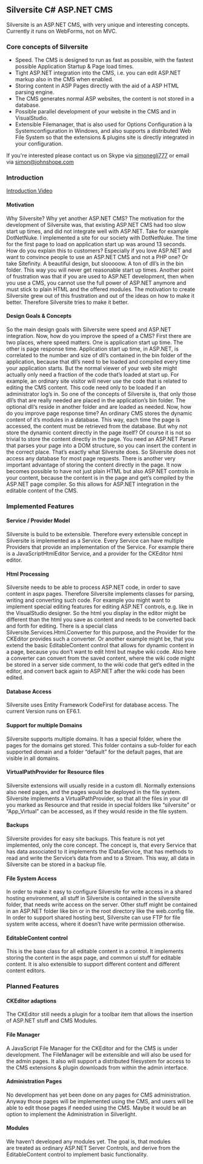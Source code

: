## Silversite C# ASP.NET CMS

Silversite is an ASP.NET CMS, with very unique and interesting concepts. Currently it runs on WebForms, not on MVC.

### Core concepts of Silversite

*   Speed. The CMS is designed to run as fast as possible, with the fastest possible Application Startup & Page load times.
*   Tight ASP.NET integration into the CMS, i.e. you can edit ASP.NET markup also in the CMS when enabled.
*   Storing content in ASP Pages directly with the aid of a ASP HTML parsing engine.
*   The CMS generates normal ASP websites, the content is not stored in a database.
*   Possible parallel development of your website in the CMS and in VisualStudio.
*   Extensible Filemanager, that is also used for Options Configuration à la Systemconfiguration in Windows, and also supports a distributed Web File System so that the extensions & plugins site is directly integrated in your configuration.

If you're interested please contact us on Skype via [simonegli777](skype:simonegli777?call&video=true) or email via [simon<span>@</span>johnshope.com](mailto:simon@johnshope.com)

### Introduction

[Introduction Video](https://www.youtube.com/embed/_WpIro0fD9g?rel=0)

#### Motivation

Why Silversite? Why yet another ASP.NET CMS? The motivation for the development of Silversite was, that existing ASP.NET CMS had too slow start up times, and did not integrate well with ASP.NET. Take for example DotNetNuke. I implemented a site for our society with DotNetNuke. The time for the first page to load on application start up was around 13 seconds. How do you explain this to customers? Especially if you love ASP.NET and want to convince people to use an ASP.NET CMS and not a PHP one? Or take Sitefinity. A beautiful design, but slooooow. A ton of dll’s in the bin folder. This way you will never get reasonable start up times. Another point of frustration was that if you are used to ASP.NET development, then when you use a CMS, you cannot use the full power of ASP.NET anymore and must stick to plain HTML and the offered modules. The motivation to create Silversite grew out of this frustration and out of the ideas on how to make it better. Therefore Silversite tries to make it better.

#### Design Goals & Concepts

So the main design goals with Silversite were speed and ASP.NET integration. Now, how do you improve the speed of a CMS? First there are two places, where speed matters. One is application start up time. The other is page response time. Application start up time, in ASP.NET, is correlated to the number and size of dll’s contained in the bin folder of the application, because that dll’s need to be loaded and compiled every time your application starts. But the normal viewer of your web site might actually only need a fraction of the code that’s loaded at start up. For example, an ordinary site visitor will never use the code that is related to editing the CMS content. This code need only to be loaded if an administrator log’s in. So one of the concepts of Silversite is, that only those dll’s that are really needed are placed in the application’s bin folder. The optional dll’s reside in another folder and are loaded as needed. Now, how do you improve page response time? An ordinary CMS stores the dynamic content of it’s modules in a database. This way, each time the page is accessed, the content must be retrieved from the database. But why not store the dynamic content directly in the page itself? Of course it is not so trivial to store the content directly in the page. You need an ASP.NET Parser that parses your page into a DOM structure, so you can insert the content in the correct place. That’s exactly what Silversite does. So Silversite does not access any database for most page requests. There is another very important advantage of storing the content directly in the page. It now becomes possible to have not just plain HTML but also ASP.NET controls in your content, because the content is in the page and get’s compiled by the ASP.NET page compiler. So this allows for ASP.NET integration in the editable content of the CMS.

### Implemented Features

#### Service / Provider Model

Silversite is build to be extensible. Therefore every extensible concept in Silversite is implemented as a Service. Every Service can have multiple Providers that provide an implementation of the Service. For example there is a JavaScriptHtmlEditor Service, and a provider for the CKEditor html editor.

#### Html Processing

Silversite needs to be able to process ASP.NET code, in order to save content in aspx pages. Therefore Silversite implements classes for parsing, writing and converting such code. For example you might want to implement special editing features for editing ASP.NET controls, e.g. like in the VisualStudio designer. So the html you display in the editor might be different than the html you save as content and needs to be converted back and forth for editing. There is a special class Silversite.Services.Html.Converter for this purpose, and the Provider for the CKEditor provides such a converter. Or another example might be, that you extend the basic EditableContent control that allows for dynamic content in a page, because you don’t want to edit html but maybe wiki code. Also here a converter can convert from the saved content, where the wiki code might be stored in a server side comment, to the wiki code that get’s edited in the editor, and convert back again to ASP.NET after the wiki code has been edited.

#### Database Access

Silversite uses Entity Framework CodeFirst for database access. The current Version runs on EF6.1.

#### Support for multiple Domains

Silversite supports multiple domains. It has a special folder, where the pages for the domains get stored. This folder contains a sub-folder for each supported domain and a folder “default” for the default pages, that are visible in all domains.

#### VirtualPathProvider for Resource files

Silversite extensions will usually reside in a custom dll. Normally extensions also need pages, and the pages would be deployed in the file system. Silversite implements a VirtualPathProvider, so that all the files in your dll you marked as Resource and that reside in special folders like “silversite” or “App_Virtual” can be accessed, as if they would reside in the file system.

#### Backups

Silversite provides for easy site backups. This feature is not yet implemented, only the core concept. The concept is, that every Service that has data associated to it implements the IDataService, that has methods to read and write the Service’s data from and to a Stream. This way, all data in Silversite can be stored in a backup file.

#### File System Access

In order to make it easy to configure Silversite for write access in a shared hosting environment, all stuff in Silversite is contained in the silversite folder, that needs write access on the server. Other stuff might be contained in an ASP.NET folder like bin or in the root directory like the web.config file. In order to support shared hosting best, Silversite can use FTP for file system write access, where it doesn’t have write permission otherwise.

#### EditableContent control

This is the base class for all editable content in a control. It implements storing the content in the aspx page, and common ui stuff for editable content. It is also extensible to support different content and different content editors.

### Planned Features

#### CKEditor adaptions

The CKEditor still needs a plugin for a toolbar item that allows the insertion of ASP.NET stuff and CMS Modules.

#### File Manager

A JavaScript File Manager for the CKEditor and for the CMS is under development. The FileManager will be extensible and will also be used for the admin pages. It also will support a distributed filesystem for access to the CMS extensions & plugin downloads from within the admin interface.

#### Administration Pages

No development has yet been done on any pages for CMS administration. Anyway those pages will be implemented using the CMS, and users will be able to edit those pages if needed using the CMS. Maybe it would be an option to implement the Administration in Silverlight.

#### Modules

We haven’t developed any modules yet. The goal is, that modules are treated as ordinary ASP.NET Server Controls, and derive from the EditableContent control to implement basic functionality.
